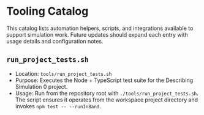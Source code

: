# Tooling Catalog

This catalog lists automation helpers, scripts, and integrations available to support simulation work. Future updates should expand each entry with usage details and configuration notes.

## `run_project_tests.sh`
- Location: `tools/run_project_tests.sh`
- Purpose: Executes the Node + TypeScript test suite for the Describing Simulation 0 project.
- Usage: Run from the repository root with `./tools/run_project_tests.sh`. The script ensures it operates from the workspace project directory and invokes `npm test -- --runInBand`.

